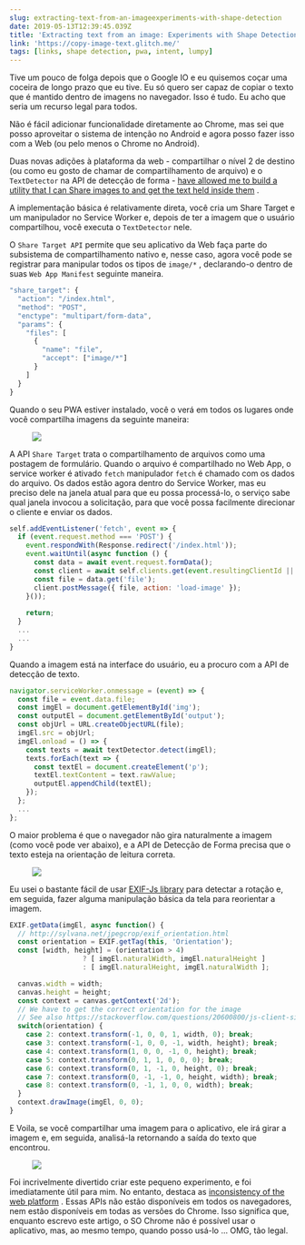 ```yaml
---
slug: extracting-text-from-an-imageexperiments-with-shape-detection
date: 2019-05-13T12:39:45.039Z
title: 'Extracting text from an image: Experiments with Shape Detection'
link: 'https://copy-image-text.glitch.me/'
tags: [links, shape detection, pwa, intent, lumpy]
---
```

Tive um pouco de folga depois que o Google IO e eu quisemos coçar uma coceira de longo prazo que eu tive. Eu só quero ser capaz de copiar o texto que é mantido dentro de imagens no navegador. Isso é tudo. Eu acho que seria um recurso legal para todos.

Não é fácil adicionar funcionalidade diretamente ao Chrome, mas sei que posso aproveitar o sistema de intenção no Android e agora posso fazer isso com a Web (ou pelo menos o Chrome no Android).

Duas novas adições à plataforma da web - compartilhar o nível 2 de destino (ou como eu gosto de chamar de compartilhamento de arquivo) e o `TextDetector` na API de detecção de forma - [have allowed me to build a utility that I can Share images to and get the text held inside them](https://copy-image-text.glitch.me/) .

A implementação básica é relativamente direta, você cria um Share Target e um manipulador no Service Worker e, depois de ter a imagem que o usuário compartilhou, você executa o `TextDetector` nele.

O `Share Target API` permite que seu aplicativo da Web faça parte do subsistema de compartilhamento nativo e, nesse caso, agora você pode se registrar para manipular todos os tipos de `image/*` , declarando-o dentro de suas `Web App Manifest` seguinte maneira.

```javascript
"share_target": {
  "action": "/index.html",
  "method": "POST",
  "enctype": "multipart/form-data",
  "params": {
    "files": [
      {
        "name": "file",
        "accept": ["image/*"]
      }
    ]
  }
}
```

Quando o seu PWA estiver instalado, você o verá em todos os lugares onde você compartilha imagens da seguinte maneira:

<figure><img src="/images/2019-05-13-extracting-text-from-an-imageexperiments-with-shape-detection-0.jpeg"></figure>

A API `Share Target` trata o compartilhamento de arquivos como uma postagem de formulário. Quando o arquivo é compartilhado no Web App, o service worker é ativado `fetch` manipulador `fetch` é chamado com os dados do arquivo. Os dados estão agora dentro do Service Worker, mas eu preciso dele na janela atual para que eu possa processá-lo, o serviço sabe qual janela invocou a solicitação, para que você possa facilmente direcionar o cliente e enviar os dados.

```javascript
self.addEventListener('fetch', event => {
  if (event.request.method === 'POST') {
    event.respondWith(Response.redirect('/index.html'));
    event.waitUntil(async function () {
      const data = await event.request.formData();
      const client = await self.clients.get(event.resultingClientId || event.clientId);
      const file = data.get('file');
      client.postMessage({ file, action: 'load-image' });
    }());
    
    return;
  }
  ...
  ...
}

```

Quando a imagem está na interface do usuário, eu a procuro com a API de detecção de texto.

```javascript
navigator.serviceWorker.onmessage = (event) => {  
  const file = event.data.file;
  const imgEl = document.getElementById('img');
  const outputEl = document.getElementById('output');
  const objUrl = URL.createObjectURL(file);
  imgEl.src = objUrl;
  imgEl.onload = () => {
    const texts = await textDetector.detect(imgEl);
    texts.forEach(text => {
      const textEl = document.createElement('p');
      textEl.textContent = text.rawValue;
      outputEl.appendChild(textEl);
    });
  };
  ...
};
```

O maior problema é que o navegador não gira naturalmente a imagem (como você pode ver abaixo), e a API de Detecção de Forma precisa que o texto esteja na orientação de leitura correta.

<figure><img src="/images/2019-05-13-extracting-text-from-an-imageexperiments-with-shape-detection-1.jpeg"></figure>

Eu usei o bastante fácil de usar [EXIF-Js library](https://github.com/exif-js/exif-js) para detectar a rotação e, em seguida, fazer alguma manipulação básica da tela para reorientar a imagem.

```javascript
EXIF.getData(imgEl, async function() {
  // http://sylvana.net/jpegcrop/exif_orientation.html
  const orientation = EXIF.getTag(this, 'Orientation');
  const [width, height] = (orientation > 4) 
                  ? [ imgEl.naturalWidth, imgEl.naturalHeight ]
                  : [ imgEl.naturalHeight, imgEl.naturalWidth ];

  canvas.width = width;
  canvas.height = height;
  const context = canvas.getContext('2d');
  // We have to get the correct orientation for the image
  // See also https://stackoverflow.com/questions/20600800/js-client-side-exif-orientation-rotate-and-mirror-jpeg-images
  switch(orientation) {
    case 2: context.transform(-1, 0, 0, 1, width, 0); break;
    case 3: context.transform(-1, 0, 0, -1, width, height); break;
    case 4: context.transform(1, 0, 0, -1, 0, height); break;
    case 5: context.transform(0, 1, 1, 0, 0, 0); break;
    case 6: context.transform(0, 1, -1, 0, height, 0); break;
    case 7: context.transform(0, -1, -1, 0, height, width); break;
    case 8: context.transform(0, -1, 1, 0, 0, width); break;
  }
  context.drawImage(imgEl, 0, 0);
}
```

E Voila, se você compartilhar uma imagem para o aplicativo, ele irá girar a imagem e, em seguida, analisá-la retornando a saída do texto que encontrou.

<figure><img src="/images/2019-05-13-extracting-text-from-an-imageexperiments-with-shape-detection-2.jpeg"></figure>

Foi incrivelmente divertido criar este pequeno experimento, e foi imediatamente útil para mim. No entanto, destaca as [inconsistency of the web platform](/the-lumpy-web/) . Essas APIs não estão disponíveis em todos os navegadores, nem estão disponíveis em todas as versões do Chrome. Isso significa que, enquanto escrevo este artigo, o SO Chrome não é possível usar o aplicativo, mas, ao mesmo tempo, quando posso usá-lo ... OMG, tão legal.


